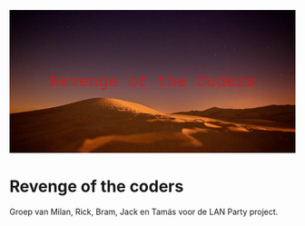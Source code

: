 ![banner image](img/Revenge_of_the_Coders.png)

# Revenge of the coders
Groep van Milan, Rick, Bram, Jack en Tamás voor de LAN Party project.
